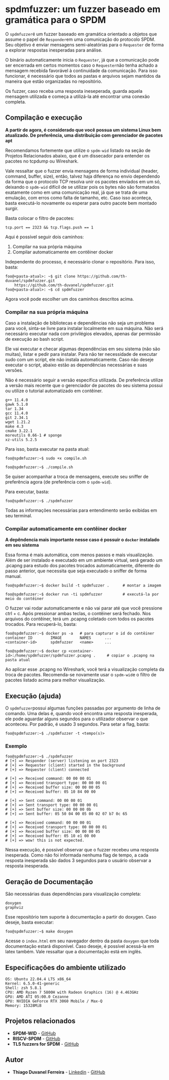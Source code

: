 # spdmfuzzer: um fuzzer baseado em gramática para o SPDM

O ``spdmfuzzer``é um fuzzer baseado em gramática orientado a objetos que assume o papel de ``Responder``em uma comunicação do protocolo SPDM. Seu objetivo é enviar mensagens semi-aleatórias para o ``Requester`` de forma a explorar respostas inesperadas para análise.

O binário automaticamente inicia o ``Requester``, já que a comunicação pode ser encerrada em certos momentos caso o ``Requester``não tenha achado a mensagem recebida favorável à continuidade da comunicação. Para isso funcionar, é necessário que todos as pastas e arquivos sejam mantidos da maneira que estão organizadas no repositório.

Os fuzzer, caso receba uma resposta ineseperada, guarda aquela mensagem utilizada e começa a utilizá-la até encontrar uma conexão completa.

## Compilação e execução

**A partir de agora, é considerado que você possua um sistema Linux bem atualizado. De preferência, uma distribuição com gerenciador de pacotes apt**

Recomendamos fortemente que utilize o ``spdm-wid`` listado na seção de Projetos Relacionados abaixo, que é um dissecador para entender os pacotes no tcpdump ou Wireshark.

Vale ressaltar que o fuzzer envia mensagens de forma individual (header, command, buffer, size), então, talvez haja diferença no envio dependendo da forma que o protocolo TCP resolva unir os pacotes enviados em um só, deixando o ``spdm-wid`` difícil de se utilizar pois os bytes não são formatados exatamente como em uma comunicação real, já que se trata de uma emulação, com erros como falta de tamanho, etc. Caso isso aconteça, basta executá-lo novamente ou esperar para outro pacote bem montado surgir.

Basta colocar o filtro de pacotes:
```
tcp.port == 2323 && tcp.flags.push == 1
```

Aqui é possível seguir dois caminhos:
1. Compilar na sua própria máquina
2. Compilar automaticamente em contêiner docker

Independente do processo, é necessário clonar o repositório. Para isso, basta:
```console
foo@<pasta-atual>: ~$ git clone https://github.com/th-duvanel/spdmfuzzer.git
    https://github.com/th-duvanel/spdmfuzzer.git
foo@<pasta-atual>: ~$ cd spdmfuzzer
```
Agora você pode escolher um dos caminhos descritos acima.

### Compilar na sua própria máquina

Caso a instalação de bibliotecas e dependências não seja um problema para você, sinta-se livre para instalar localmente em sua máquina. Não será necessário executar nada com privilégios elevados, apenas dar permissão de execução ao bash script.

Ele vai executar e checar algumas dependências em seu sistema (não são muitas), listar e pedir para instalar. Para não ter necessidade de executar sudo com um script, ele não instala automaticamente. Caso não deseje executar o script, abaixo estão as dependências necessárias e suas versões.

Não é necessário seguir a versão específica utilizada. De preferência utilize a versão mais recente que o gerenciador de pacotes do seu sistema possui ou utilize o tutorial automatizado em contêiner.

```
g++ 11.4.0
gawk 5.1.0
tar 1.34
gcc 11.4.0
git 2.34.1
wget 1.21.2
make 4.3
cmake 3.22.1
moreutils 0.66-1 # sponge
xz-utils 5.2.5
```

Para isso, basta executar na pasta atual:
```console
foo@spdmfuzzer:~$ sudo +x compile.sh

foo@spdmfuzzer:~$ ./compile.sh
```
Se quiser acompanhar a troca de mensagens, execute seu sniffer de preferência agora (de preferência com o ``spdm-wid``).

Para executar, basta:
```console
foo@spdmfuzzer:~$ ./spdmfuzzer
```

Todas as informações necessárias para entendimento serão exibidas em seu terminal.

### Compilar automaticamente em contêiner docker

**A depêndencia mais importante nesse caso é possuir o ``docker`` instalado em seu sistema**

Essa forma é mais automática, com menos passos e mais visualização. Além de ser instalado e executado em um ambiente virtual, será gerado um .pcapng para estudo dos pacotes trocados automaticamente, diferente do passo anterior, que necessita que seja executado o sniffer de forma manual.

```console
foo@spdmfuzzer:~$ docker build -t spdmfuzzer .      # montar a imagem

foo@spdmfuzzer:~$ docker run -ti spdmfuzzer         # executá-la por meio do contêiner
```

O fuzzer vai rodar automaticamente e não vai parar até que você pressione ctrl + c. Após pressionar ambas teclas, o contêiner será fechado. Nos arquivos do contêiner, terá um .pcapng coletado com todos os pacotes trocados. Para recuperá-lo, basta:

```console
foo@spdmfuzzer:~$ docker ps -a   # para capturar o id do contêiner
container ID        IMAGE        NAMES      ...
<container-id>      spdmfuzzer   <name>     ...

foo@spdmfuzzer:~$ docker cp <container-id>:/home/spdmfuzzer/spdmfuzzer.pcapng .     # copiar o .pcapng na pasta atual
```
Ao aplicar esse .pcapng no Wireshark, você terá a visualização completa da troca de pacotes. Recomenda-se novamente usar o ``spdm-wid``e o filtro de pacotes listado acima para melhor visualização.

## Execução (ajuda)

O ``spdmfuzzer``possui algumas funções passadas por argumento de linha de comando. Uma delas é, quando você encontra uma resposta inesperada, ele pode aguardar alguns segundos para o utilizador observar o que aconteceu. Por padrão, é usado 3 segundos. Para setar a flag, basta:

```console
foo@spdmfuzzer:~$ ./spdmfuzzer -t <tempo(s)>
```
### Exemplo

```console
foo@spdmfuzzer:~$ ./spdmfuzzer
# [+] => Responder (server) listening on port 2323
# [+] => Requester (client) started in the background
# [+] => Requester (client) connected

# [+] => Received command: 00 00 00 01 
# [+] => Received transport type: 00 00 00 01 
# [+] => Received buffer size: 00 00 00 05 
# [+] => Received buffer: 05 10 84 00 00 

# [+] => Sent command: 00 00 00 01 
# [+] => Sent transport type: 00 00 00 01 
# [+] => Sent buffer size: 00 00 00 0b 
# [+] => Sent buffer: 05 50 04 00 05 00 02 07 b7 0c 65 

# [+] => Received command: 00 00 00 01 
# [+] => Received transport type: 00 00 00 01 
# [+] => Received buffer size: 00 00 00 05 
# [+] => Received buffer: 05 10 e1 00 00 
# [+] => wow! this is not expected.
```

Nessa execução, é possível observar que o fuzzer recebeu uma resposta inesperada. Como não foi informada nenhuma flag de tempo, a cada resposta inesperada são dados 3 segundos para o usuário observar a resposta inesperada.

## Geração de Documentação
São necessárias duas dependências para visualização completa:
```console
doxygen
graphviz
```

Esse repositório tem suporte à documentação a partir do doxygen. Caso deseje, basta executar:
```console
foo@spdmfuzzer:~$ make doxygen
```

Acesse o ``index.html`` em seu navegador dentro da pasta ``doxygen`` que toda documentação estará disponível. Caso deseje, é possível acessá-la em latex também. Vale ressaltar que a documentação está em inglês.

## Especificações do ambiente utilizado
```console
OS: Ubuntu 22.04.4 LTS x86_64
Kernel: 6.5.0-41-generic
Shell: zsh 5.8.1
CPU: AMD Ryzen 7 5800H with Radeon Graphics (16) @ 4.463GHz 
GPU: AMD ATI 05:00.0 Cezanne 
GPU: NVIDIA GeForce RTX 3060 Mobile / Max-Q 
Memory: 15328MiB 
```

## Projetos relacionados
* **SPDM-WID** - [GitHub](https://github.com/th-duvanel/spdm-wid)
* **RISCV-SPDM** - [GitHub](https://github.com/th-duvanel/riscv-spdm)
* **TLS fuzzers for SPDM** - [GitHub](https://github.com/th-duvanel/fuzzer-tests)

## Autor

* **Thiago Duvanel Ferreira** - [Linkedin](https://www.linkedin.com/in/thiago-duvanel-ferreira-142028244/) - [GitHub](https://github.com/th-duvanel)
